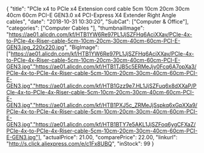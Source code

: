 {
	"title": "PCIe x4 to PCIe x4 Extension cord cable 5cm 10cm 20cm 30cm 40cm 60cm PCI-E GEN3.0 x4 PCI-Express X4 Extender Right Angle cables",
	"date": "2018-10-31 10:30:20",
	"SubCat": ["Computer & Office"],
	"categories": ["Computer Cables "],
	"thumbnailImage": "https://ae01.alicdn.com/kf/HTB1YW6Re97PL1JjSZFHq6AciXXav/PCIe-4x-to-PCIe-4x-Riser-cable-5cm-10cm-20cm-30cm-40cm-60cm-PCI-E-GEN3.jpg_220x220.jpg",
	"BigImage": ["https://ae01.alicdn.com/kf/HTB1YW6Re97PL1JjSZFHq6AciXXav/PCIe-4x-to-PCIe-4x-Riser-cable-5cm-10cm-20cm-30cm-40cm-60cm-PCI-E-GEN3.jpg","https://ae01.alicdn.com/kf/HTB1TJB5c5ERMeJjy0Fcq6A7opXa3/PCIe-4x-to-PCIe-4x-Riser-cable-5cm-10cm-20cm-30cm-40cm-60cm-PCI-E-GEN3.jpg","https://ae01.alicdn.com/kf/HTB1Gzz9e7.HL1JjSZFuq6x8dXXaP/PCIe-4x-to-PCIe-4x-Riser-cable-5cm-10cm-20cm-30cm-40cm-60cm-PCI-E-GEN3.jpg","https://ae01.alicdn.com/kf/HTB1PXJ5c_ZRMeJjSspkq6xGpXXa9/PCIe-4x-to-PCIe-4x-Riser-cable-5cm-10cm-20cm-30cm-40cm-60cm-PCI-E-GEN3.jpg","https://ae01.alicdn.com/kf/HTB1BTY7e5AKL1JjSZFoq6ygCFXaZ/PCIe-4x-to-PCIe-4x-Riser-cable-5cm-10cm-20cm-30cm-40cm-60cm-PCI-E-GEN3.jpg"],
	"actualPrice": 21.00,
	"comparePrice": 22.00,
	"linkurl": "http://s.click.aliexpress.com/e/c1Fx8UBQ",
	"inStock": 99
}
